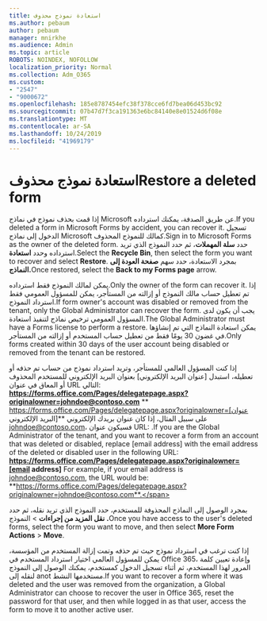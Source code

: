 ```yaml
---
title: استعادة نموذج محذوف
ms.author: pebaum
author: pebaum
manager: mnirkhe
ms.audience: Admin
ms.topic: article
ROBOTS: NOINDEX, NOFOLLOW
localization_priority: Normal
ms.collection: Adm_O365
ms.custom:
- "2547"
- "9000672"
ms.openlocfilehash: 185e8787454efc38f378cce6fd7bea06d453bc92
ms.sourcegitcommit: 07b47d7f3ca191363e6bc84140e8e01524d6f08e
ms.translationtype: MT
ms.contentlocale: ar-SA
ms.lasthandoff: 10/24/2019
ms.locfileid: "41969179"
---
```

# <a name="restore-a-deleted-form"></a><span data-ttu-id="efafb-102">استعادة نموذج محذوف</span><span class="sxs-lookup"><span data-stu-id="efafb-102">Restore a deleted form</span></span>

<span data-ttu-id="efafb-103">إذا قمت بحذف نموذج في نماذج Microsoft عن طريق الصدفة، يمكنك استرداده.</span><span class="sxs-lookup"><span data-stu-id="efafb-103">If you deleted a form in Microsoft Forms by accident, you can recover it.</span></span> <span data-ttu-id="efafb-104">تسجيل الدخول إلى نماذج Microsoft كمالك للنموذج المحذوف.</span><span class="sxs-lookup"><span data-stu-id="efafb-104">Sign in to Microsoft Forms as the owner of the deleted form.</span></span> <span data-ttu-id="efafb-105">حدد **سلة المهملات**، ثم حدد النموذج الذي تريد استرداده وحدد **استعادة**.</span><span class="sxs-lookup"><span data-stu-id="efafb-105">Select the **Recycle Bin**, then select the form you want to recover and select **Restore**.</span></span> <span data-ttu-id="efafb-106">بمجرد الاستعادة، حدد سهم **صفحة العودة إلى النماذج.**</span><span class="sxs-lookup"><span data-stu-id="efafb-106">Once restored, select the **Back to my Forms page** arrow.</span></span>

<span data-ttu-id="efafb-107">يمكن لمالك النموذج فقط استرداده.</span><span class="sxs-lookup"><span data-stu-id="efafb-107">Only the owner of the form can recover it.</span></span> <span data-ttu-id="efafb-108">إذا تم تعطيل حساب مالك النموذج أو إزالته من المستأجر، يمكن للمسؤول العمومي فقط استرداد النموذج.</span><span class="sxs-lookup"><span data-stu-id="efafb-108">If form owner's account was disabled or removed from the tenant, only the Global Administrator can recover the form.</span></span> <span data-ttu-id="efafb-109">يجب أن يكون لدى المسؤول العمومي ترخيص نماذج لتنفيذ استعادة.</span><span class="sxs-lookup"><span data-stu-id="efafb-109">The Global Administrator must have a Forms license to perform a restore.</span></span> <span data-ttu-id="efafb-110">يمكن استعادة النماذج التي تم إنشاؤها في غضون 30 يومًا فقط من تعطيل حساب المستخدم أو إزالته من المستأجر.</span><span class="sxs-lookup"><span data-stu-id="efafb-110">Only forms created within 30 days of the user account being disabled or removed from the tenant can be restored.</span></span>

<span data-ttu-id="efafb-111">إذا كنت المسؤول العالمي للمستأجر، وتريد استرداد نموذج من حساب تم حذفه أو تعطيله، استبدل [عنوان البريد الإلكتروني] بعنوان البريد الإلكتروني للمستخدم المحذوف أو المعاق في عنوان URL التالي: **https://forms.office.com/Pages/delegatepage.aspx?originalowner=johndoe@contoso.com** \*\* https://forms.office.com/Pages/delegatepage.aspx?originalowner=[عنوان البريد الإلكتروني]\*\* على سبيل المثال، إذا كان عنوان بريدك الإلكتروني johndoe@contoso.com، فسيكون عنوان URL: .</span><span class="sxs-lookup"><span data-stu-id="efafb-111">If you are the Global Administrator of the tenant, and you want to recover a form from an account that was deleted or disabled, replace [email address] with the email address of the deleted or disabled user in the following URL: **https://forms.office.com/Pages/delegatepage.aspx?originalowner=[email address]** For example, if your email address is johndoe@contoso.com, the URL would be: **https://forms.office.com/Pages/delegatepage.aspx?originalowner=johndoe@contoso.com**.</span></span> 

<span data-ttu-id="efafb-112">بمجرد الوصول إلى النماذج المحذوفة للمستخدم، حدد النموذج الذي تريد نقله، ثم حدد **نقل المزيد من إجراءات** > النموذج **.**</span><span class="sxs-lookup"><span data-stu-id="efafb-112">Once you have access to the user's deleted forms, select the form you want to move, and then select **More Form Actions** > **Move**.</span></span>

<span data-ttu-id="efafb-113">إذا كنت ترغب في استرداد نموذج حيث تم حذفه وتمت إزالة المستخدم من المؤسسة، يمكن للمسؤول العالمي اختيار استرداد المستخدم في Office 365، وإعادة تعيين كلمة المرور لهذا المستخدم، ثم أثناء تسجيل الدخول كمستخدم، يمكنك الوصول إلى النموذج لنقله إلى anot مستخدمها النشط.</span><span class="sxs-lookup"><span data-stu-id="efafb-113">If you want to recover a form where it was deleted and the user was removed from the organization, a Global Administrator can choose to recover the user in Office 365, reset the password for that user, and then while logged in as that user, access the form to move it to another active user.</span></span> 